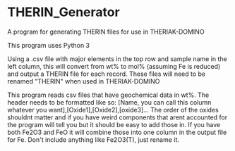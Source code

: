 # THERIN_Generator
A program for generating THERIN files for use in THERIAK-DOMINO

This program uses Python 3

Using a .csv file with major elements in the top row and sample name in the left 
column, this will convert from wt% to mol% (assuming Fe is reduced) and output
a THERIN file for each record. These files will need to be renamed "THERIN" when
used in THERIAK-DOMINO

This program reads csv files that have geochemical data in wt%. The header needs to be formatted like so:
[Name, you can call this column whatever you want],[Oxide1],[Oxide2],[oxide3]...
The order of the oxides shouldnt matter and if you have weird components that 
arent accounted for the program will tell you but it should be easy to add those in. 
If you have both Fe2O3 and FeO it will combine those into one column in the output file for Fe.
 Don't include anything like Fe2O3(T), just rename it.
